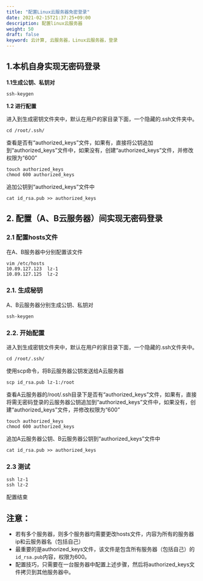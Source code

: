```yaml
---
title: "配置Linux云服务器免密登录"
date: 2021-02-15T21:37:25+09:00
description: 配置linux云服务器
weight: 50
draft: false
keyword: 云计算, 云服务器，Linux云服务器，登录
---
```



## 1.本机自身实现无密码登录

**1.1生成公钥、私钥对**

```
ssh-keygen
```

**1.2 进行配置**

进入到生成密钥文件夹中，默认在用户的家目录下面，一个隐藏的.ssh文件夹中。

```
cd /root/.ssh/
```

查看是否有“authorized_keys”文件，如果有，直接将公钥追加到“authorized_keys”文件中，如果没有，创建“authorized_keys”文件，并修改权限为“600”

```
touch authorized_keys
chmod 600 authorized_keys 
```

追加公钥到“authorized_keys”文件中

```
cat id_rsa.pub >> authorized_keys 
```

## 2. 配置（A、B云服务器）间实现无密码登录

### 2.1 配置hosts文件

在A、B服务器中分别配置该文件

```
vim /etc/hosts
10.89.127.123  lz-1
10.89.127.125  lz-2
```

### 2.1. 生成秘钥

A、B云服务器分别生成公钥、私钥对

```
ssh-keygen
```

### 2.2. 开始配置

进入到生成密钥文件夹中，默认在用户的家目录下面，一个隐藏的.ssh文件夹中。

```
cd /root/.ssh/
```

使用scp命令，将B云服务器公钥发送给A云服务器

```
scp id_rsa.pub lz-1:/root
```

查看A云服务器的/root/.ssh目录下是否有“authorized_keys”文件，如果有，直接将需无密码登录的云服务器公钥追加到“authorized_keys”文件中，如果没有，创建“authorized_keys”文件，并修改权限为“600”

```
touch authorized_keys
chmod 600 authorized_keys
```

追加A云服务器公钥、B云服务器公钥到“authorized_keys”文件中

```
cat id_rsa.pub >> authorized_keys 
```

### 2.3 测试

```
ssh lz-1
ssh lz-2
```

配置结束

## 注意：

- 若有多个服务器，则多个服务器均需要更改hosts文件，内容为所有的服务器ip和云服务器名（包括自己）
- 最重要的是authorized_keys文件，该文件是包含所有服务器（包括自己）的`id_rsa.pub`内容，权限为600。
- 配置技巧，只需要在一台服务器中配置上述步骤，然后将authorized_keys文件拷贝到其他服务器中。